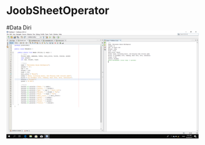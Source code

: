 # JoobSheetOperator
#Data Diri
![Alt Text](https://github.com/AndraQeysa/JoobSheetOperator/blob/master/Data%20Diri.png)
